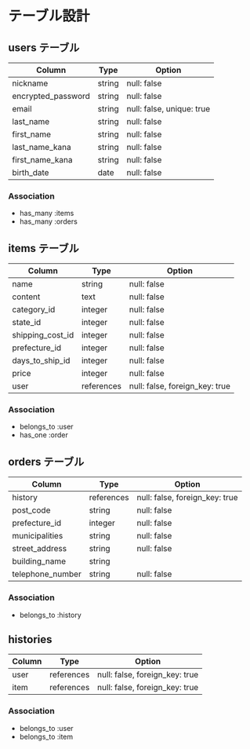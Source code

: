 # テーブル設計

## users テーブル

| Column             | Type   | Option                    |
| ------------------ | ------ | ------------------------- |
| nickname           | string | null: false               |
| encrypted_password | string | null: false               |
| email              | string | null: false, unique: true |
| last_name          | string | null: false               |
| first_name         | string | null: false               |
| last_name_kana     | string | null: false               |
| first_name_kana    | string | null: false               |
| birth_date         | date   | null: false               |

### Association

- has_many :items
- has_many :orders

## items テーブル

| Column           | Type       | Option                         |
| ---------------- | ---------- | ------------------------------ |
| name             | string     | null: false                    |
| content          | text       | null: false                    |
| category_id      | integer    | null: false                    |
| state_id         | integer    | null: false                    |
| shipping_cost_id | integer    | null: false                    |
| prefecture_id    | integer    | null: false                    |
| days_to_ship_id  | integer    | null: false                    |
| price            | integer    | null: false                    |
| user             | references | null: false, foreign_key: true |

### Association

- belongs_to :user
- has_one :order

## orders テーブル

| Column             | Type       | Option                         |
| ------------------ | ---------- | ------------------------------ |
| history            | references | null: false, foreign_key: true |
| post_code          | string     | null: false                    |
| prefecture_id      | integer    | null: false                    |
| municipalities     | string     | null: false                    |
| street_address     | string     | null: false                    |
| building_name      | string     |                                |
| telephone_number   | string     | null: false                    |

### Association

- belongs_to :history

## histories

| Column             | Type       | Option                         |
| ------------------ | ---------- | ------------------------------ |
| user               | references | null: false, foreign_key: true |
| item               | references | null: false, foreign_key: true |

### Association

- belongs_to :user
- belongs_to :item
